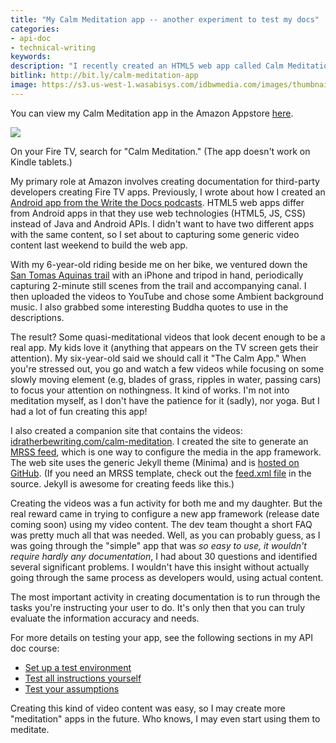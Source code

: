 ```yaml
---
title: "My Calm Meditation app -- another experiment to test my docs"
categories:
- api-doc
- technical-writing
keywords:
description: "I recently created an HTML5 web app called Calm Meditation. If you have a Fire TV, you can check out the app by searching for it in the Amazon Appstore. I'm not really into meditation, but I needed some sample video content to test out a web app framework I'm documenting. The idea I came up with for generic video content involved nature still scenes with some background music. I think it worked out okay, actually. There's a whole genre of these types of apps, apparently."
bitlink: http://bit.ly/calm-meditation-app
image: https://s3.us-west-1.wasabisys.com/idbwmedia.com/images/thumbnails/calmmeditationappthumb.png
---
```


You can view my Calm Meditation app in the Amazon Appstore [here](https://www.amazon.com/Id-Rather-Be-Writing-Meditations/dp/B071DRTYG2/ref=sr_1_1).

<a href="https://www.amazon.com/Id-Rather-Be-Writing-Meditations/dp/B071DRTYG2/ref=sr_1_1"><img src="https://s3.us-west-1.wasabisys.com/idbwmedia.com/images/calm-meditation-app.png"></a>



On your Fire TV, search for "Calm Meditation." (The app doesn't work on Kindle tablets.)

My primary role at Amazon involves creating documentation for third-party developers creating Fire TV apps. Previously, I wrote about how I created an [Android app from the Write the Docs podcasts](https://idratherbewriting.com/2017/04/09/write-the-docs-app-on-fire-tv/). HTML5 web apps differ from Android apps in that they use web technologies (HTML5, JS, CSS) instead of Java and Android APIs. I didn't want to have two different apps with the same content, so I set about to capturing some generic video content last weekend to build the web app.

With my 6-year-old riding beside me on her bike, we ventured down the [San Tomas Aquinas trail](http://www.rhorii.com/STACT/SanTomasTrl.html) with an iPhone and tripod in hand, periodically capturing 2-minute still scenes from the trail and accompanying canal. I then uploaded the videos to YouTube and chose some Ambient background music. I also grabbed some interesting Buddha quotes to use in the descriptions.

The result? Some quasi-meditational videos that look decent enough to be a real app. My kids love it (anything that appears on the TV screen gets their attention). My six-year-old said we should call it "The Calm App." When you're stressed out, you go and watch a few videos while focusing on some slowly moving element (e.g, blades of grass, ripples in water, passing cars) to focus your attention on nothingness. It kind of works. I'm not into meditation myself, as I don't have the patience for it (sadly), nor yoga. But I had a lot of fun creating this app!

I also created a companion site that contains the videos: [idratherbewriting.com/calm-meditation](https://idratherbewriting.com/calm-meditation/). I created the site to generate an [MRSS feed](https://idratherbewriting.com/calm-meditation/feed.xml), which is one way to configure the media in the app framework. The web site uses the generic Jekyll theme (Minima) and is [hosted on GitHub](https://github.com/tomjoht/calm-meditation). (If you need an MRSS template, check out the [feed.xml file](https://github.com/tomjoht/calm-meditation/blob/master/feed.xml) in the source. Jekyll is awesome for creating feeds like this.)

Creating the videos was a fun activity for both me and my daughter. But the real reward came in trying to configure a new app framework (release date coming soon) using my video content. The dev team thought a short FAQ was pretty much all that was needed. Well, as you can probably guess, as I was going through the "simple" app that was *so easy to use, it wouldn't require hardly any documentation*, I had about 30 questions and identified several significant problems. I wouldn't have this insight without actually going through the same process as developers would, using actual content.

The most important activity in creating documentation is to run through the tasks you're instructing your user to do. It's only then that you can truly evaluate the information accuracy and needs.

For more details on testing your app, see the following sections in my API doc course:

* [Set up a test environment](https://idratherbewriting.com/learnapidoc/testingdocs_test_environment.html)
* [Test all instructions yourself](https://idratherbewriting.com/learnapidoc/testingdocs_test_your_instructions.html)
* [Test your assumptions](https://idratherbewriting.com/learnapidoc/testingdocs_testing_assumptions.html)

Creating this kind of video content was easy, so I may create more "meditation" apps in the future. Who knows, I may even start using them to meditate.
